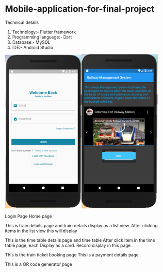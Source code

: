# Mobile-application-for-final-project

Technical details

1. Technology:- Flutter framework
2. Programming language:- Dart
3. Database:- MySQL
4. IDE:- Android Studio


<img src="FronentImages/loginpage.PNG" width="50%"><img src="FronentImages/homepage.PNG" width="50%" >



















	
Login Page	Home page	

	





















This is train details page and train details display as a list view.        After clicking items in the list view this will display





	




















This is the time table details page and time table                   After click item in the time table page, each Display as a card.                                                                           Record display in this page.

       
       
       
       
       
       	




















This is the train ticket booking page                                         This is a payment details page







	





















This is a QR code generator page
